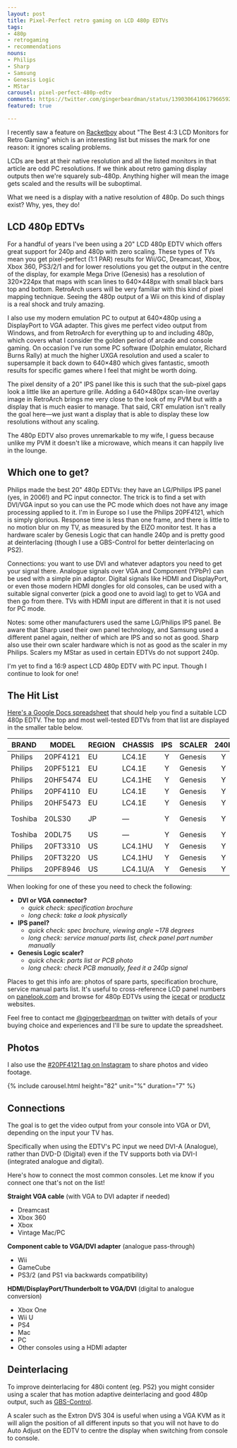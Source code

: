 ```yaml
---
layout: post
title: Pixel-Perfect retro gaming on LCD 480p EDTVs
tags:
- 480p
- retrogaming
- recommendations
nouns:
- Philips
- Sharp
- Samsung
- Genesis Logic
- MStar
carousel: pixel-perfect-480p-edtv
comments: https://twitter.com/gingerbeardman/status/1390306410617966592
featured: true

---
```

I recently saw a feature on [Racketboy](https://www.racketboy.com/retro/the-best-43-square-lcd-monitors-for-retro-gaming-classic-pc-use) about "The Best 4:3 LCD Monitors for Retro Gaming" which is an interesting list but misses the mark for one reason: it ignores scaling problems.

LCDs are best at their native resolution and all the listed monitors in that article are odd PC resolutions. If we think about retro gaming display outputs then we're squarely sub-480p. Anything higher will mean the image gets scaled and the results will be suboptimal.

What we need is a display with a native resolution of 480p. Do such things exist? Why, yes, they do!

## LCD 480p EDTVs

For a handful of years I've been using a 20" LCD 480p EDTV which offers great support for 240p and 480p with zero scaling. These types of TVs mean you get pixel-perfect (1:1 PAR) results for Wii/GC, Dreamcast, Xbox, Xbox 360, PS3/2/1 and for lower resolutions you get the output in the centre of the display, for example Mega Drive (Genesis) has a resolution of 320×224px that maps with scan lines to 640×448px with small black bars top and bottom. RetroArch users will be very familiar with this kind of pixel mapping technique. Seeing the 480p output of a Wii on this kind of display is a real shock and truly amazing.

I also use my modern emulation PC to output at 640×480p using a DisplayPort to VGA adapter. This gives me perfect video output from Windows, and from RetroArch for everything up to and including 480p, which covers what I consider the golden period of arcade and console gaming. On occasion I've run some PC software (Dolphin emulator, Richard Burns Rally) at much the higher UXGA resolution and used a scaler to supersample it back down to 640×480 which gives fantastic, smooth results for specific games where I feel that might be worth doing.

The pixel density of a 20" IPS panel like this is such that the sub-pixel gaps look a little like an aperture grille. Adding a 640×480px scan-line overlay image in RetroArch brings me very close to the look of my PVM but with a display that is much easier to manage. That said, CRT emulation isn't really the goal here—we just want a display that is able to display these low resolutions without any scaling.

The 480p EDTV also proves unremarkable to my wife, I guess because unlike my PVM it doesn't like a microwave, which means it can happily live in the lounge.

## Which one to get?

Philips made the best 20" 480p EDTVs: they have an LG/Philips IPS panel (yes, in 2006!) and PC input connector. The trick is to find a set with DVI/VGA input so you can use the PC mode which does not have any image processing applied to it. I'm in Europe so I use the Philips 20PF4121, which is simply glorious. Response time is less than one frame, and there is little to no motion blur on my TV, as measured by the EIZO monitor test. It has a hardware scaler by Genesis Logic that can handle 240p and is pretty good at deinterlacing (though I use a GBS-Control for better deinterlacing on PS2).

Connections: you want to use DVI and whatever adaptors you need to get your signal there. Analogue signals over VGA and Component (YPbPr) can be used with a simple pin adaptor. Digital signals like HDMI and DisplayPort, or even those modern HDMI dongles for old consoles, can be used with a suitable signal converter (pick a good one to avoid lag) to get to VGA and then go from there. TVs with HDMI input are different in that it is not used for PC mode.

Notes: some other manufacturers used the same LG/Philips IPS panel. Be aware that Sharp used their own panel technology, and Samsung used a different panel again, neither of which are IPS and so not as good. Sharp also use their own scaler hardware which is not as good as the scaler in my Philips. Scalers my MStar as used in certain EDTVs do not support 240p.

I'm yet to find a 16:9 aspect LCD 480p EDTV with PC input. Though I continue to look for one!

## The Hit List

[Here's a Google Docs spreadsheet](https://docs.google.com/spreadsheets/d/1HOEvXkjMTum_Vd1CJ0RrpvgH0a_Uo0zJc9RwUtfZVZ0/edit?usp=sharing) that should help you find a suitable LCD 480p EDTV. The top and most well-tested EDTVs from that list are displayed in the smaller table below.

| BRAND | MODEL | REGION | CHASSIS | IPS | SCALER | 240P | INPUT | YEAR |
| --- | --- | --- | --- | :---: | --- | :---: | --- | --- |
| Philips | 20PF4121 | EU | LC4.1E | Y | Genesis | Y | DVI | 2006 |
| Philips | 20PF5121 | EU | LC4.1E | Y | Genesis | Y | DVI | 2006 |
| Philips | 20HF5474 | EU | LC4.1HE | Y | Genesis | Y | DVI | 2006 |
| Philips | 20PF4110 | EU | LC4.1E | Y | Genesis | Y | DVI | 2005 |
| Philips | 20HF5473 | EU | LC4.1E | Y | Genesis | Y | DVI | 2005 |
| Toshiba | 20LS30 | JP | — | Y | Genesis | Y | VGA, D2 | 2005 |
| Toshiba | 20DL75 | US | — | Y | Genesis | Y | VGA | 2005 |
| Philips | 20FT3310 | US | LC4.1HU | Y | Genesis | Y | VGA | 2004 |
| Philips | 20FT3220 | US | LC4.1HU | Y | Genesis | Y | VGA | 2004 |
| Philips | 20PF8946 | US | LC4.1U/A | Y | Genesis | Y | VGA | 2004 |

When looking for one of these you need to check the following:

* **DVI or VGA connector?**
  * _quick check: specification brochure_
  * _long check: take a look physically_
* **IPS panel?**
  * _quick check: spec brochure, viewing angle \~178 degrees_
  * _long check: service manual parts list, check panel part number manually_
* **Genesis Logic scaler?**
  * _quick check: parts list or PCB photo_
  * _long check: check PCB manually, feed it a 240p signal_

Places to get this info are: photos of spare parts, specification brochure, service manual parts list. It's useful to cross-reference LCD panel numbers on [panelook.com](https://www.panelook.com/modelsearch.php?keyword=LC201V02) and browse for 480p EDTVs using the [icecat](https://www.google.com/search?q=%22640+x+480+pixels%22+tv+site%3Ahttps%3A%2F%2Ficecat.biz) or [productz](https://www.google.com/search?q=%22Resolution+640,480%22+tv+site%3Ahttps%3A%2F%2Fproductz.com) websites.

Feel free to contact me [@gingerbeardman](https://twitter.com/gingerbeardman) on twitter with details of your buying choice and experiences and I'll be sure to update the spreadsheet.

## Photos

I also use the [#20PF4121 tag on Instagram](https://www.instagram.com/explore/tags/20pf4121/) to share photos and video footage.

{% include carousel.html height="82" unit="%" duration="7" %}

## Connections

The goal is to get the video output from your console into VGA or DVI, depending on the input your TV has. 

Specifically when using the EDTV's PC input we need DVI-A (Analogue), rather than DVD-D (Digital) even if the TV supports both via DVI-I (integrated analogue and digital).

Here's how to connect the most common consoles. Let me know if you connect one that's not on the list!

**Straight VGA cable** (with VGA to DVI adapter if needed)

* Dreamcast
* Xbox 360
* Xbox
* Vintage Mac/PC

**Component cable to VGA/DVI adapter** (analogue pass-through)

* Wii
* GameCube
* PS3/2 (and PS1 via backwards compatibility)

**HDMI/DisplayPort/Thunderbolt to VGA/DVI** (digital to analogue conversion)

* Xbox One
* Wii U
* PS4
* Mac
* PC
* Other consoles using a HDMI adapter

## Deinterlacing

To improve deinterlacing for 480i content (eg. PS2) you might consider using a scaler that has motion adaptive deinterlacing and good 480p output, such as [GBS-Control](https://github.com/ramapcsx2/gbs-control).

A scaler such as the Extron DVS 304 is useful when using a VGA KVM as it will align the position of all different inputs so that you will not have to do Auto Adjust on the EDTV to centre the display when switching from console to console.